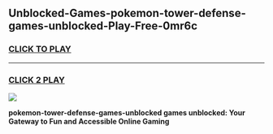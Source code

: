 
## Unblocked-Games-pokemon-tower-defense-games-unblocked-Play-Free-0mr6c
<h3>
<a href="https://premium76.site?title=pokemon-tower-defense-games-unblocked&ref=10A">CLICK TO PLAY</a></h3>
<hr>

<h3>
<a href="https://premium76.site?title=pokemon-tower-defense-games-unblocked&ref=10A">CLICK 2 PLAY</a>
  
</h3>

<a href="https://premium76.site?title=pokemon-tower-defense-games-unblocked&ref=10A"><img src="https://clearcache.store/games.png"></a>


**pokemon-tower-defense-games-unblocked games unblocked: Your Gateway to Fun and Accessible Online Gaming**
